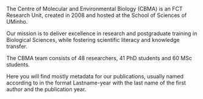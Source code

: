 The Centre of Molecular and Environmental Biology (CBMA) is an FCT Research Unit, created in 2008 and hosted at the School of Sciences of UMinho.

Our mission is to deliver excellence in research and postgraduate training in Biological Sciences, while fostering scientific literacy and knowledge transfer.

The CBMA team consists of 48 researchers, 41 PhD students and 60 MSc students.

Here you will find mostly metadata for our publications, usually named according to in the format Lastname-year with the last name of the first author and the publication year.
